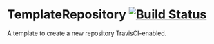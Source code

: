 # TemplateRepository [![Build Status](https://travis-ci.org/Puzzlout/TemplateRepository.svg?branch=master)](https://travis-ci.org/Puzzlout/TemplateRepository)
A template to create a new repository TravisCI-enabled.
